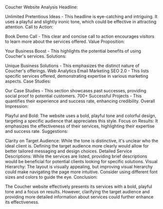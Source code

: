 Coucher Website Analysis
Headline:

Unlimited Pretentious Ideas - This headline is eye-catching and intriguing. It uses a playful and slightly ironic tone, which could be effective in attracting attention.
Call to Action:

Book Demo Call - This clear and concise call to action encourages visitors to learn more about the services offered.
Value Proposition:

Your Business Boost - This highlights the potential benefits of using Coucher's services.
Solutions:

Unique Business Solutions - This emphasizes the distinct nature of Coucher's offerings.
Web Analytics
Email Marketing
SEO 2.0 - This lists specific services offered, demonstrating expertise in various marketing aspects.
Case Studies:

Our Case Studies - This section showcases past successes, providing social proof to potential customers.
700+ Successful Projects - This quantifies their experience and success rate, enhancing credibility.
Overall Impression:

Playful and Bold: The website uses a bold, playful tone and colorful design, targeting a specific audience that appreciates this style.
Focus on Results: It emphasizes the effectiveness of their services, highlighting their expertise and success rate.
Suggestions:

Clarity on Target Audience: While the tone is distinctive, it's unclear who the ideal client is. Defining the target audience more clearly would allow for better tailored messaging and design choices.
Detailed Service Descriptions: While the services are listed, providing brief descriptions would be beneficial for potential clients looking for specific solutions.
Visual Hierarchy: The layout is visually appealing, but improving visual hierarchy could make navigating the page more intuitive. Consider using different font sizes and colors to guide the eye.
Conclusion:

The Coucher website effectively presents its services with a bold, playful tone and a focus on results. However, clarifying the target audience and providing more detailed information about services could further enhance its effectiveness.
